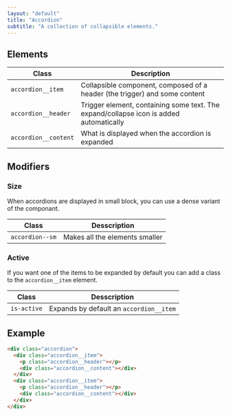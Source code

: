 ```yaml
---
layout: "default"
title: "Accordion"
subtitle: "A collection of collapsible elements."
---
```


## Elements

| Class | Description |
| --- | --- |
| `accordion__item` | Collapsible component, composed of a header (the trigger) and some content |
| `accordion__header` | Trigger element, containing some text. The expand/collapse icon is added automatically |
| `accordion__content` | What is displayed when the accordion is expanded |

## Modifiers

### Size

When accordions are displayed in small block, you can use a dense variant of the componant.

| Class | Desscription |
| --- | --- |
| `accordion--sm` | Makes all the elements smaller |

### Active

If you want one of the items to be expanded by default you can add a class to the `accordion__item` element.

| Class | Desscription |
| --- | --- |
| `is-active` | Expands by default an `accordion__item` |

## Example

```html
<div class="accordion">
  <div class="accordion__item">
    <p class="accordion__header"></p>
    <div class="accordion__content"></div>
  </div>
  <div class="accordion__item">
    <p class="accordion__header"></p>
    <div class="accordion__content"></div>
  </div>
</div>
```
